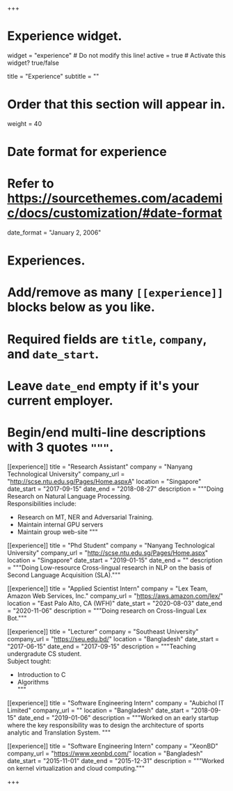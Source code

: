+++
# Experience widget.
widget = "experience"  # Do not modify this line!
active = true  # Activate this widget? true/false

title = "Experience"
subtitle = ""

# Order that this section will appear in.
weight = 40

# Date format for experience
#   Refer to https://sourcethemes.com/academic/docs/customization/#date-format
date_format = "January 2, 2006"

# Experiences.
#   Add/remove as many `[[experience]]` blocks below as you like.
#   Required fields are `title`, `company`, and `date_start`.
#   Leave `date_end` empty if it's your current employer.
#   Begin/end multi-line descriptions with 3 quotes `"""`.
[[experience]]
  title = "Research Assistant"
  company = "Nanyang Technological University"
  company_url = "http://scse.ntu.edu.sg/Pages/Home.aspxA"
  location = "Singapore"
  date_start = "2017-09-15"
  date_end = "2018-08-27"
  description = """Doing Research on Natural Language Processing.<br>
  Responsibilities include:<br>
  * Research on MT, NER and Adversarial Training.<br>
  * Maintain internal GPU servers<br>
  * Maintain group web-site
  """

[[experience]]
  title = "Phd Student"
  company = "Nanyang Technological University"
  company_url = "http://scse.ntu.edu.sg/Pages/Home.aspx"
  location = "Singapore"
  date_start = "2019-01-15"
  date_end = ""
  description = """Doing Low-resource Cross-lingual research in NLP on the basis of Second Language Acquisition (SLA)."""

[[experience]]
  title = "Applied Scientist Intern"
  company = "Lex Team, Amazon Web Services, Inc."
  company_url = "https://aws.amazon.com/lex/"
  location = "East Palo Alto, CA (WFH)"
  date_start = "2020-08-03"
  date_end = "2020-11-06"
  description = """Doing research on Cross-lingual Lex Bot."""

[[experience]]
  title = "Lecturer"
  company = "Southeast University"
  company_url = "https://seu.edu.bd/"
  location = "Bangladesh"
  date_start = "2017-06-15"
  date_end = "2017-09-15"
  description = """Teaching undergradute CS student.<br>
  Subject tought:<br>
  * Introduction to C <br>
  * Algorithms <br>
  """

[[experience]]
  title = "Software Engineering Intern"
  company = "Aubichol IT Limited"
  company_url = ""
  location = "Bangladesh"
  date_start = "2018-09-15"
  date_end = "2019-01-06"
  description = """Worked on an early startup where the key responsibility was to design the architecture of sports analytic and Translation System.
  """

[[experience]]
  title = "Software Engineering Intern"
  company = "XeonBD"
  company_url = "https://www.xeonbd.com/"
  location = "Bangladesh"
  date_start = "2015-11-01"
  date_end = "2015-12-31"
  description = """Worked on kernel virtualization and cloud computing."""

+++
